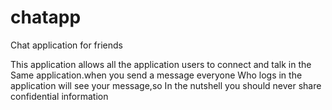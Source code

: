 # chatapp
Chat application for friends

This application allows all the application users to connect and talk in the
Same application.when you send a message everyone
Who logs in the application will see your message,so
In the nutshell you should never share confidential information
